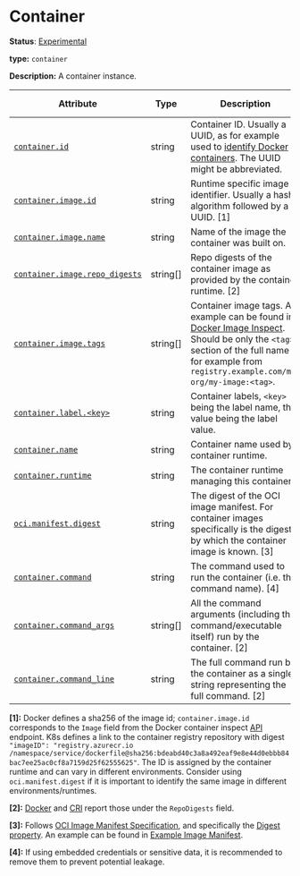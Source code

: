 # Container

**Status**: [Experimental][DocumentStatus]

**type:** `container`

**Description:** A container instance.

<!-- semconv container -->
<!-- NOTE: THIS TEXT IS AUTOGENERATED. DO NOT EDIT BY HAND. -->
<!-- see templates/registry/markdown/snippet.md.j2 -->
<!-- prettier-ignore-start -->
<!-- markdownlint-capture -->
<!-- markdownlint-disable -->

| Attribute  | Type | Description  | Examples  | [Requirement Level](https://opentelemetry.io/docs/specs/semconv/general/attribute-requirement-level/) | Stability |
|---|---|---|---|---|---|
| [`container.id`](/docs/attributes-registry/container.md) | string | Container ID. Usually a UUID, as for example used to [identify Docker containers](https://docs.docker.com/engine/reference/run/#container-identification). The UUID might be abbreviated. | `a3bf90e006b2` | `Recommended` | ![Experimental](https://img.shields.io/badge/-experimental-blue) |
| [`container.image.id`](/docs/attributes-registry/container.md) | string | Runtime specific image identifier. Usually a hash algorithm followed by a UUID. [1] | `sha256:19c92d0a00d1b66d897bceaa7319bee0dd38a10a851c60bcec9474aa3f01e50f` | `Recommended` | ![Experimental](https://img.shields.io/badge/-experimental-blue) |
| [`container.image.name`](/docs/attributes-registry/container.md) | string | Name of the image the container was built on. | `gcr.io/opentelemetry/operator` | `Recommended` | ![Experimental](https://img.shields.io/badge/-experimental-blue) |
| [`container.image.repo_digests`](/docs/attributes-registry/container.md) | string[] | Repo digests of the container image as provided by the container runtime. [2] | `["example@sha256:afcc7f1ac1b49db317a7196c902e61c6c3c4607d63599ee1a82d702d249a0ccb", "internal.registry.example.com:5000/example@sha256:b69959407d21e8a062e0416bf13405bb2b71ed7a84dde4158ebafacfa06f5578"]` | `Recommended` | ![Experimental](https://img.shields.io/badge/-experimental-blue) |
| [`container.image.tags`](/docs/attributes-registry/container.md) | string[] | Container image tags. An example can be found in [Docker Image Inspect](https://docs.docker.com/engine/api/v1.43/#tag/Image/operation/ImageInspect). Should be only the `<tag>` section of the full name for example from `registry.example.com/my-org/my-image:<tag>`. | `["v1.27.1", "3.5.7-0"]` | `Recommended` | ![Experimental](https://img.shields.io/badge/-experimental-blue) |
| [`container.label.<key>`](/docs/attributes-registry/container.md) | string | Container labels, `<key>` being the label name, the value being the label value. | `container.label.app=nginx` | `Recommended` | ![Experimental](https://img.shields.io/badge/-experimental-blue) |
| [`container.name`](/docs/attributes-registry/container.md) | string | Container name used by container runtime. | `opentelemetry-autoconf` | `Recommended` | ![Experimental](https://img.shields.io/badge/-experimental-blue) |
| [`container.runtime`](/docs/attributes-registry/container.md) | string | The container runtime managing this container. | `docker`; `containerd`; `rkt` | `Recommended` | ![Experimental](https://img.shields.io/badge/-experimental-blue) |
| [`oci.manifest.digest`](/docs/attributes-registry/oci.md) | string | The digest of the OCI image manifest. For container images specifically is the digest by which the container image is known. [3] | `sha256:e4ca62c0d62f3e886e684806dfe9d4e0cda60d54986898173c1083856cfda0f4` | `Recommended` | ![Experimental](https://img.shields.io/badge/-experimental-blue) |
| [`container.command`](/docs/attributes-registry/container.md) | string | The command used to run the container (i.e. the command name). [4] | `otelcontribcol` | `Opt-In` | ![Experimental](https://img.shields.io/badge/-experimental-blue) |
| [`container.command_args`](/docs/attributes-registry/container.md) | string[] | All the command arguments (including the command/executable itself) run by the container. [2] | `["otelcontribcol, --config, config.yaml"]` | `Opt-In` | ![Experimental](https://img.shields.io/badge/-experimental-blue) |
| [`container.command_line`](/docs/attributes-registry/container.md) | string | The full command run by the container as a single string representing the full command. [2] | `otelcontribcol --config config.yaml` | `Opt-In` | ![Experimental](https://img.shields.io/badge/-experimental-blue) |

**[1]:** Docker defines a sha256 of the image id; `container.image.id` corresponds to the `Image` field from the Docker container inspect [API](https://docs.docker.com/engine/api/v1.43/#tag/Container/operation/ContainerInspect) endpoint.
K8s defines a link to the container registry repository with digest `"imageID": "registry.azurecr.io /namespace/service/dockerfile@sha256:bdeabd40c3a8a492eaf9e8e44d0ebbb84bac7ee25ac0cf8a7159d25f62555625"`.
The ID is assigned by the container runtime and can vary in different environments. Consider using `oci.manifest.digest` if it is important to identify the same image in different environments/runtimes.

**[2]:** [Docker](https://docs.docker.com/engine/api/v1.43/#tag/Image/operation/ImageInspect) and [CRI](https://github.com/kubernetes/cri-api/blob/c75ef5b473bbe2d0a4fc92f82235efd665ea8e9f/pkg/apis/runtime/v1/api.proto#L1237-L1238) report those under the `RepoDigests` field.

**[3]:** Follows [OCI Image Manifest Specification](https://github.com/opencontainers/image-spec/blob/main/manifest.md), and specifically the [Digest property](https://github.com/opencontainers/image-spec/blob/main/descriptor.md#digests).
An example can be found in [Example Image Manifest](https://docs.docker.com/registry/spec/manifest-v2-2/#example-image-manifest).

**[4]:** If using embedded credentials or sensitive data, it is recommended to remove them to prevent potential leakage.




<!-- markdownlint-restore -->
<!-- prettier-ignore-end -->
<!-- END AUTOGENERATED TEXT -->
<!-- endsemconv -->

[DocumentStatus]: https://github.com/open-telemetry/opentelemetry-specification/tree/v1.33.0/specification/document-status.md
